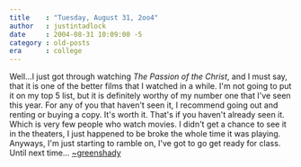 ```yaml
---
title    : "Tuesday, August 31, 2oo4"
author   : justintadlock
date     : 2004-08-31 10:09:00 -5
category : old-posts
era      : college
---
```


Well...I just got through watching <i> The Passion of the Christ</i>, and I must say, that it is one of the better films that I watched in a while.  I'm not going to put it on my top 5 list, but it is definitely worthy of my number one that I've seen this year.  For any of you that haven't seen it, I recommend going out and renting or buying a copy.  It's worth it.  That's if you haven't already seen it.  Which is very few people who watch movies.  I didn't get a chance to see it in the theaters, I just happened to be broke the whole time it was playing.  Anyways, I'm just starting to ramble on, I've got to go get ready for class.  Until next time... <a href="mailto:webmaster@dark-autumn.com"> ~greenshady</a>
